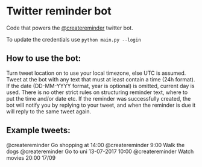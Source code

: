 # Twitter reminder bot

Code that powers the [@createreminder](https://twitter.com/createreminder) twitter bot.

To update the credentials use `python main.py --login`

## How to use the bot:
Turn tweet location on to use your local timezone, else UTC is assumed.
Tweet at the bot with any text that must at least contain a time (24h format). If the date (DD-MM-YYYY format, year is optional) is omitted, current day is used.
There is no other strict rules on structuring reminder text, where to put the time and/or date etc.
If the reminder was successfully created, the bot will notify you by replying to your tweet, and when the reminder is due it will reply to the same tweet again.

## Example tweets:
@createreminder Go shopping at 14:00
@createreminder 9:00 Walk the dogs
@createreminder Go to uni 13-07-2017 10:00
@createreminder Watch movies 20:00 17/09
